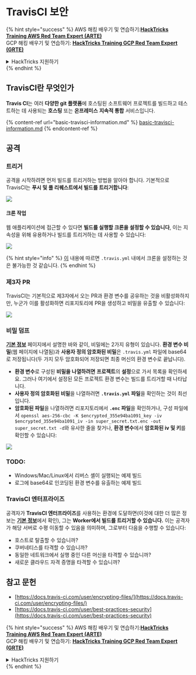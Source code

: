 # TravisCI 보안

{% hint style="success" %}
AWS 해킹 배우기 및 연습하기:<img src="../../.gitbook/assets/image (1).png" alt="" data-size="line">[**HackTricks Training AWS Red Team Expert (ARTE)**](https://training.hacktricks.xyz/courses/arte)<img src="../../.gitbook/assets/image (1).png" alt="" data-size="line">\
GCP 해킹 배우기 및 연습하기: <img src="../../.gitbook/assets/image (2).png" alt="" data-size="line">[**HackTricks Training GCP Red Team Expert (GRTE)**<img src="../../.gitbook/assets/image (2).png" alt="" data-size="line">](https://training.hacktricks.xyz/courses/grte)

<details>

<summary>HackTricks 지원하기</summary>

* [**구독 계획**](https://github.com/sponsors/carlospolop) 확인하기!
* **💬 [**Discord 그룹**](https://discord.gg/hRep4RUj7f) 또는 [**텔레그램 그룹**](https://t.me/peass)에 참여하거나 **Twitter** 🐦 [**@hacktricks\_live**](https://twitter.com/hacktricks\_live)**를 팔로우하세요.**
* **[**HackTricks**](https://github.com/carlospolop/hacktricks) 및 [**HackTricks Cloud**](https://github.com/carlospolop/hacktricks-cloud) 깃허브 리포지토리에 PR을 제출하여 해킹 트릭을 공유하세요.**

</details>
{% endhint %}

## TravisCI란 무엇인가

**Travis CI**는 여러 **다양한 git 플랫폼**에 호스팅된 소프트웨어 프로젝트를 빌드하고 테스트하는 데 사용되는 **호스팅** 또는 **온프레미스** **지속적 통합** 서비스입니다.

{% content-ref url="basic-travisci-information.md" %}
[basic-travisci-information.md](basic-travisci-information.md)
{% endcontent-ref %}

## 공격

### 트리거

공격을 시작하려면 먼저 빌드를 트리거하는 방법을 알아야 합니다. 기본적으로 TravisCI는 **푸시 및 풀 리퀘스트에서 빌드를 트리거합니다**:

![](<../../.gitbook/assets/image (145).png>)

#### 크론 작업

웹 애플리케이션에 접근할 수 있다면 **빌드를 실행할 크론을 설정할 수 있습니다**, 이는 지속성을 위해 유용하거나 빌드를 트리거하는 데 사용할 수 있습니다:

![](<../../.gitbook/assets/image (243).png>)

{% hint style="info" %}
[이](https://github.com/travis-ci/travis-ci/issues/9162) 내용에 따르면 `.travis.yml` 내에서 크론을 설정하는 것은 불가능한 것 같습니다.
{% endhint %}

### 제3자 PR

TravisCI는 기본적으로 제3자에서 오는 PR과 환경 변수를 공유하는 것을 비활성화하지만, 누군가 이를 활성화하면 리포지토리에 PR을 생성하고 비밀을 유출할 수 있습니다:

![](<../../.gitbook/assets/image (208).png>)

### 비밀 덤프

[**기본 정보**](basic-travisci-information.md) 페이지에서 설명한 바와 같이, 비밀에는 2가지 유형이 있습니다. **환경 변수 비밀**(웹 페이지에 나열됨)과 **사용자 정의 암호화된 비밀**은 `.travis.yml` 파일에 base64로 저장됩니다(두 가지 모두 암호화되어 저장되면 최종 머신의 환경 변수로 끝납니다).

* **환경 변수**로 구성된 **비밀을 나열하려면** **프로젝트**의 **설정**으로 가서 목록을 확인하세요. 그러나 여기에서 설정된 모든 프로젝트 환경 변수는 빌드를 트리거할 때 나타납니다.
* **사용자 정의 암호화된 비밀**을 나열하려면 **`.travis.yml` 파일**을 확인하는 것이 최선입니다.
* **암호화된 파일**을 나열하려면 리포지토리에서 **`.enc` 파일**을 확인하거나, 구성 파일에서 `openssl aes-256-cbc -K $encrypted_355e94ba1091_key -iv $encrypted_355e94ba1091_iv -in super_secret.txt.enc -out super_secret.txt -d`와 유사한 줄을 찾거나, **환경 변수**에서 **암호화된 iv 및 키**를 확인할 수 있습니다:

![](<../../.gitbook/assets/image (81).png>)

### TODO:

* Windows/Mac/Linux에서 리버스 셸이 실행되는 예제 빌드
* 로그에 base64로 인코딩된 환경 변수를 유출하는 예제 빌드

### TravisCI 엔터프라이즈

공격자가 **TravisCI 엔터프라이즈**를 사용하는 환경에 도달하면(이것에 대한 더 많은 정보는 [**기본 정보**](basic-travisci-information.md#travisci-enterprise)에서 확인), 그는 **Worker에서 빌드를 트리거할 수 있습니다.** 이는 공격자가 해당 서버로 수평 이동할 수 있음을 의미하며, 그로부터 다음을 수행할 수 있습니다:

* 호스트로 탈출할 수 있습니까?
* 쿠버네티스를 타격할 수 있습니까?
* 동일한 네트워크에서 실행 중인 다른 머신을 타격할 수 있습니까?
* 새로운 클라우드 자격 증명을 타격할 수 있습니까?

## 참고 문헌

* [https://docs.travis-ci.com/user/encrypting-files/](https://docs.travis-ci.com/user/encrypting-files/)
* [https://docs.travis-ci.com/user/best-practices-security](https://docs.travis-ci.com/user/best-practices-security)

{% hint style="success" %}
AWS 해킹 배우기 및 연습하기:<img src="../../.gitbook/assets/image (1).png" alt="" data-size="line">[**HackTricks Training AWS Red Team Expert (ARTE)**](https://training.hacktricks.xyz/courses/arte)<img src="../../.gitbook/assets/image (1).png" alt="" data-size="line">\
GCP 해킹 배우기 및 연습하기: <img src="../../.gitbook/assets/image (2).png" alt="" data-size="line">[**HackTricks Training GCP Red Team Expert (GRTE)**<img src="../../.gitbook/assets/image (2).png" alt="" data-size="line">](https://training.hacktricks.xyz/courses/grte)

<details>

<summary>HackTricks 지원하기</summary>

* [**구독 계획**](https://github.com/sponsors/carlospolop) 확인하기!
* **💬 [**Discord 그룹**](https://discord.gg/hRep4RUj7f) 또는 [**텔레그램 그룹**](https://t.me/peass)에 참여하거나 **Twitter** 🐦 [**@hacktricks\_live**](https://twitter.com/hacktricks\_live)**를 팔로우하세요.**
* **[**HackTricks**](https://github.com/carlospolop/hacktricks) 및 [**HackTricks Cloud**](https://github.com/carlospolop/hacktricks-cloud) 깃허브 리포지토리에 PR을 제출하여 해킹 트릭을 공유하세요.**

</details>
{% endhint %}
